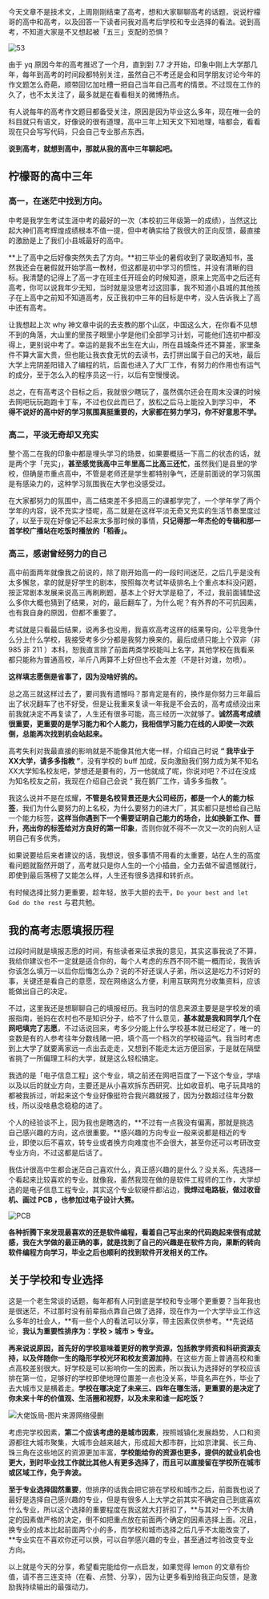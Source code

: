 今天文章不是技术文，上周刚刚结束了高考，想和大家聊聊高考的话题，说说柠檬哥的高中和高考，以及回答一下读者问我对高考后学校和专业选择的看法。说到高考，不知道大家是不又想起被「五三」支配的恐惧？

![53](F:\github\TechClass\other\高考建议\53.jpg)

由于 yq 原因今年的高考推迟了一个月，直到到 7.7 才开始，印象中刚上大学那几年，每年到高考的时间段都特别关注，虽然自己不考还是会和同学朋友讨论今年的作文题怎么奇葩，顺带回忆加吐槽一把自己当年自己高考的情景。不过现在工作的久了，也不太关注了，最多就是在看看相关的微博热点。

有人说每年的高考作文题目都备受关注，原因是因为毕业这么多年，现在唯一会的科目就只有语文，好像说的很有道理，高中三年上知天文下知地理，啥都会，看看现在只会写写代码，只会自己专业那点东西。

**说到高考，就想到高中，那就从我的高中三年聊起吧。**

## 柠檬哥的高中三年

### 高一，在迷茫中找到方向。

中考是我学生考试生涯中考的最好的一次（本校初三年级第一的成绩），当然这比起大神们高考辉煌成绩根本不值一提，但中考确实给了我很大的正向反馈，最直接的激励是上了我们小县城最好的高中。

**上了高中之后好像突然失去了方向。**初三毕业的暑假收到了录取通知书，虽然我还会在暑假就开始学高一教材，但这都是初中学习的惯性，并没有清晰的目标。我清楚的记得上了高一才在班主任开班会的时候知道，原来上完高中之后还有高考，你可以说我年少无知，当时就是没思考过这回事，我不知道小县城的其他孩子在上高中之前知不知道高考，反正我初中三年的目标是中考，没人告诉我上了高中还有高考。

让我想起上次 why 神文章中说的去支教的那个山区，中国这么大，在你看不见想不到的角落，大山里的里孩子眼里小学是他们全部学习计划，可能他们连初中都没得上，更别说中考了。幸运的是我不出生在大山，所在县城条件还不算差，家里条件不算大富大贵，但也能让我衣食无忧的去读书，去打拼出属于自己的天地，最后大学上完阴差阳错入了编程的坑，后面也进入了大厂工作，有努力的作用也有运气的成分，至于怎么入的程序员这一行，以后有空慢慢说。

总之，在有高考这个目标之后，我就很少瞎玩了，虽然偶尔还会在周末没课的时候去网吧玩玩跑跑卡丁车，不过也仅此而已了，放松之后马上能投入到学习中， **不得不说好的高中好的学习氛围真挺重要的，大家都在努力学习，你不好意思不学。**

### 高二，平淡无奇却又充实

整个高二在我的印象中都是埋头学习的场景，如果要概括一下高二的状态的话，就是两个字「充实」，**甚至感觉我高中三年里高二比高三还忙**，虽然我们是县里的学校，但确是市重点高中，不管是老师还是学生都特别争气，还是前面说的学习氛围是有感染力的，这种学习氛围我在大学也没感受过。

在大家都努力的氛围中，高二结束差不多把高三的课都学完了，一个学年学了两个学年的内容，说不充实才怪呢，高二就是在这样平淡无奇又充实的生活节奏里度过了，以至于现在好像记不起来太多那时候的事情，**只记得那一年杰伦的专辑和那一首学校广播站在吃饭时播放的「稻香」。**



### 高三，感谢曾经努力的自己

高中前面两年就像我之前说的，除了刚开始高一的一段时间迷茫，之后几乎是没有太多懈怠，拿的就是好学生的剧本，按照每次考试年级排名上个重点本科没问题，按正常剧本发展来说高三再刷刷题，基本上个好大学是稳了，不过，我前面铺垫这么多你大概也猜到了结果，对的，最后翻车了，为什么呢？有外界的不可抗因素，也有我自身的原因，但都不重要了。

考试就是只看最后结果，说再多也没用，我喜欢高考这样的结果导向，公平竞争什么分上什么学校，我接受考多少分都是我努力换来的。最后成绩只能上个双非（非 985 非 211 ）本科，恕我直言除了前面两类学校能叫上名字，其他学校在我看来都只能称为普通高校，半斤八两算不上好但也不会太差（不是针对谁，勿喷）。

**这样填志愿倒是省事了，因为没啥好挑的。**

总之高三就这样过去了，要问我有遗憾吗？那肯定是有的，换作是你努力三年最后出了状况翻车了也不好受，但是让我重来复读一年我是不会去的，高考成绩没出来前我就决定不再复读了，人生还有很多可能，高三经历一次就够了。**诚然高考成绩很重要，更重要的是学习能力和个人能力，我相信学习能力在线的人即使一次跌倒，总能再次找到机会站起来。**

高考失利对我最直接的影响就是不能像其他大佬一样，介绍自己时说 **“ 我毕业于XX大学，请多多指教 ”**，没有学校的 buff 加成，反向激励我们努力成为某不知名XX大学知名校友吧，梦想还是要有的，万一他就成了呢，你说对吧？不过在没成为知名校友之前，我现在介绍自己会说 “ 我在鹅厂工作，请多多指教 ”。

我这么说并不是在炫耀，**不管是名校背景还是大公司经历，都是一个人的能力标签**，我们为什么要努力的上名校，为什么要努力的进大厂，其实都只是想给自己贴一个能力标签，**这样当你遇到下一个需要证明自己能力的场合，比如换新工作、晋升，亮出你的标签给对方良好的第一印象**，否则你就不得不一次又一次的向别人证明自己有多优秀。

如果说要给后来者建议的话，我想说，很多事情不用看的太重要，站在人生的高度看问题就豁然开朗了，高考就只是你人生的一个小插曲，全力去做不留遗憾就行，即使到最后落榜了又能怎么样，人生还有很多选择和转折点。

有时候选择比努力更重要，趁年轻，放手大胆的去干，` Do your best and let God do the rest ` 与君共勉。



## 我的高考志愿填报历程

过段时间就是填报志愿的时间，有些读者来征求我的意见，其实这事我说了不算，我给你建议也不一定就是适合你的，每个人考虑的东西不同不能一概而论，我告诉你该怎么填万一以后你后悔怎么办？说的不好还误人子弟，所以这是吃力不讨好的事，关键还是看自己的意愿，现在网络这么方便，利用互联网充分收集资料，应该能做出自己的决定。

不过，这里我还是想聊聊自己的填报经历。我当时的信息来源主要是是学校发的填报指南，爸妈在农村也不是知识分子，给不了什么意见，**基本就是我和同学几个在网吧填完了志愿**，不过话说回来，考多少分能上什么学校基本就已经定了，唯一的变数是有的人参考往年分数线赌一把，填个高一个档次的学校碰运气。我当时考虑到上大学了就要离家远一点出去走走，又想到不能走太远方便回家，于是就在隔壁省挑了一所偏理工科的大学，就是这么轻松搞定。

我选的是「电子信息工程」这个专业，填之前还在网吧百度了一下这个专业，学啥以及以后的就业方向，主要还是从小喜欢拆东西研究、比如收音机、电子玩具啥的都被我拆过，听起来这个专业好像挺符合我兴趣就报了，因为分数超过往年分数线，所以没啥悬念稳稳的进了。

个人的经验谈不上，因为我也是瞎选的，**不过有一点我没有偏离，那就是挑选自己感兴趣的方向，这点很重要。**感兴趣的方向专业一般来说都是相近的专业，即使以后不喜欢，转专业或者换方向难度也不会很大，甚至你还可以考研改变专业方向，不过这都是后话了。

我估计很高中生都会迷茫自己喜欢什么，真正感兴趣的是什么？没关系，先选择一个看起来比较喜欢的专业。就像我，虽然我现在做的是软件工程师的工作，大学却选的是电子信息工程专业，其实这个专业软硬件都沾边，**我焊过电路板，做过收音机、画过 PCB ，也参加过电子设计大赛。**

![PCB](F:\github\TechClass\other\高考建议\PCB.jpg)

**各种折腾下来发现最喜欢的还是软件编程，看着自己写出来的代码跑起来很有成就感，我在大学做的最正确的事，就是找到了自己的兴趣是在软件方向，果断的转向软件编程方向学习，毕业之后也顺利的找到软件开发相关的工作。**



## 关于学校和专业选择

这是一个老生常谈的话题，每年都有人问到底是学校和专业哪个更重要？当年我也是很迷茫，不过那时没有前辈指点靠自己做了选择，现在作为一个大学毕业工作这么多年的社会人，**有一些个人的看法可以分享，带主因素仅供参考。**先说结论，**我认为重要性排序为：学校 > 城市 > 专业。**

**再来说说原因，首先好的学校意味着更好的教学资源，包括教学师资和科研资源支持，以及伴随你一生的隐形学校光环和校友资源加持**。在这些方面上普通高校和重点高校差别很大。好学校是可以影响你一生的因素，所以我认为选择好的学校应该排在第一位，足够好的学校即使地理位置差一点也没关系，毕竟名声在外，毕业了去大城市又是横着走。**学校在哪决定了未来三、四年在哪生活，更重要的是决定了你未来十年的价值观、生活圈和视野，以及未来和谁一起吃饭？**

![大佬饭局-图片来源网络侵删](F:\github\TechClass\other\高考建议\timg.jpg)

考虑完学校因素，**第二个应该考虑的是城市因素**，按照城镇化发展趋势，人口和资源都往大城市聚集，大城市会越来越大，形成超大都市群，比如京津冀、长三角、珠三角在这些地区的资源更加丰富，**学校能给你的资源也更多，提供的就业机会也更大，到时毕业找工作就比其他人有更多选择了，而且可以直接留在学校所在城市或区域工作，免于奔波。**

**至于专业选择固然重要**，但排序的话我会把它排在学校和城市之后，前面我也说了最好是选择自己感兴趣的专业，但是有很多人上大学之前其实不确定自己到底喜欢什么专业，所以这个选择的重要程度在我这就大打折扣了，**与其对一个不太确定的因素做严格的决定，倒不如把重点放在前面两个确定的因素选择上面。况且，换专业的成本比起前面两个小的多，而学校和城市选择之后几乎不太能改变了，**专业实在不喜欢你还可以换，可以自学感兴趣的专业，甚至通过考验改变专业方向。

以上就是今天的分享，希望看完能给你一点启发，如果觉得 lemon 的文章有价值，请不吝三连支持（在看、点赞、分享），因为让更多看到给我正向反馈，是激励我持续输出的最强动力。





 
